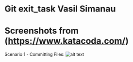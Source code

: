 
# Git exit_task Vasil Simanau

# Screenshots from (https://www.katacoda.com/)

Scenario 1 - Committing Files: 
![alt text](https://github.com/MNT-Lab/git-module212/blob/66f7ff7365758bd1e149065cb467e7307ebbb2b1/screens/Scenario%201%20-%20Committing%20Files%20_%20Learn%20Git%20Version%20.png)

